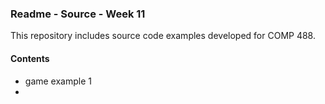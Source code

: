 ### Readme - Source - Week 11

This repository includes source code examples developed for COMP 488.

#### Contents
* game example 1
* 
